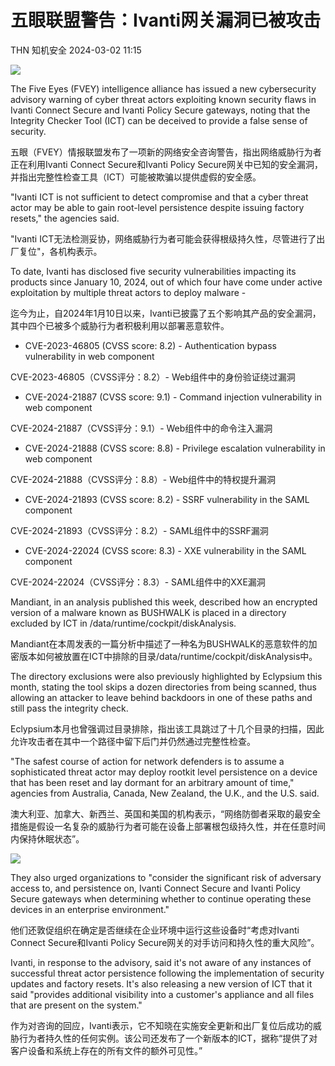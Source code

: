 #  五眼联盟警告：Ivanti网关漏洞已被攻击   
THN  知机安全   2024-03-02 11:15  
  
![](https://mmbiz.qpic.cn/mmbiz_png/QGibgZhUnjfPp3dAJ2kUugdJZicy83I7QIA7icNh4edDLphElvef94DxmcGpE0zwkRfaLhUFHsXnbBr1ymZc0UIzw/640?wx_fmt=png "")  
  
The Five Eyes (FVEY) intelligence alliance has issued a new cybersecurity advisory warning of cyber threat actors exploiting known security flaws in Ivanti Connect Secure and Ivanti Policy Secure gateways, noting that the Integrity Checker Tool (ICT) can be deceived to provide a false sense of security.  
  
五眼（FVEY）情报联盟发布了一项新的网络安全咨询警告，指出网络威胁行为者正在利用Ivanti Connect Secure和Ivanti Policy Secure网关中已知的安全漏洞，并指出完整性检查工具（ICT）可能被欺骗以提供虚假的安全感。  
  
  
"Ivanti ICT is not sufficient to detect compromise and that a cyber threat actor may be able to gain root-level persistence despite issuing factory resets," the agencies said.  
  
"Ivanti ICT无法检测妥协，网络威胁行为者可能会获得根级持久性，尽管进行了出厂复位"，各机构表示。  
  
  
To date, Ivanti has disclosed five security vulnerabilities impacting its products since January 10, 2024, out of which four have come under active exploitation by multiple threat actors to deploy malware -  
  
迄今为止，自2024年1月10日以来，Ivanti已披露了五个影响其产品的安全漏洞，其中四个已被多个威胁行为者积极利用以部署恶意软件。  
  
- CVE-2023-46805 (CVSS score: 8.2) - Authentication bypass vulnerability in web component  
  
CVE-2023-46805（CVSS评分：8.2）- Web组件中的身份验证绕过漏洞  
  
  
- CVE-2024-21887 (CVSS score: 9.1) - Command injection vulnerability in web component  
  
CVE-2024-21887（CVSS评分：9.1）- Web组件中的命令注入漏洞  
  
  
- CVE-2024-21888 (CVSS score: 8.8) - Privilege escalation vulnerability in web component  
  
CVE-2024-21888（CVSS评分：8.8）- Web组件中的特权提升漏洞  
  
  
- CVE-2024-21893 (CVSS score: 8.2) - SSRF vulnerability in the SAML component  
  
CVE-2024-21893（CVSS评分：8.2）- SAML组件中的SSRF漏洞  
  
  
- CVE-2024-22024 (CVSS score: 8.3) - XXE vulnerability in the SAML component  
  
CVE-2024-22024（CVSS评分：8.3）- SAML组件中的XXE漏洞  
  
  
Mandiant, in an analysis published this week, described how an encrypted version of a malware known as BUSHWALK is placed in a directory excluded by ICT in /data/runtime/cockpit/diskAnalysis.  
  
Mandiant在本周发表的一篇分析中描述了一种名为BUSHWALK的恶意软件的加密版本如何被放置在ICT中排除的目录/data/runtime/cockpit/diskAnalysis中。  
  
  
The directory exclusions were also previously highlighted by Eclypsium this month, stating the tool skips a dozen directories from being scanned, thus allowing an attacker to leave behind backdoors in one of these paths and still pass the integrity check.  
  
Eclypsium本月也曾强调过目录排除，指出该工具跳过了十几个目录的扫描，因此允许攻击者在其中一个路径中留下后门并仍然通过完整性检查。  
  
  
"The safest course of action for network defenders is to assume a sophisticated threat actor may deploy rootkit level persistence on a device that has been reset and lay dormant for an arbitrary amount of time," agencies from Australia, Canada, New Zealand, the U.K., and the U.S. said.  
  
澳大利亚、加拿大、新西兰、英国和美国的机构表示，“网络防御者采取的最安全措施是假设一名复杂的威胁行为者可能在设备上部署根包级持久性，并在任意时间内保持休眠状态”。  
  
![](https://mmbiz.qpic.cn/mmbiz_png/QGibgZhUnjfPp3dAJ2kUugdJZicy83I7QIdYbZkrsO4AOrsSPmY4542lZ9P5aaFIkzJFW3SfKTLeQqgYhyHR5NPw/640?wx_fmt=png "")  
  
They also urged organizations to "consider the significant risk of adversary access to, and persistence on, Ivanti Connect Secure and Ivanti Policy Secure gateways when determining whether to continue operating these devices in an enterprise environment."  
  
他们还敦促组织在确定是否继续在企业环境中运行这些设备时“考虑对Ivanti Connect Secure和Ivanti Policy Secure网关的对手访问和持久性的重大风险”。  
  
  
Ivanti, in response to the advisory, said it's not aware of any instances of successful threat actor persistence following the implementation of security updates and factory resets. It's also releasing a new version of ICT that it said "provides additional visibility into a customer's appliance and all files that are present on the system."  
  
作为对咨询的回应，Ivanti表示，它不知晓在实施安全更新和出厂复位后成功的威胁行为者持久性的任何实例。该公司还发布了一个新版本的ICT，据称“提供了对客户设备和系统上存在的所有文件的额外可见性。”  
  
